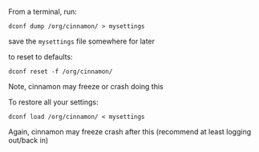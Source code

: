 From a terminal, run:

`dconf dump /org/cinnamon/ > mysettings`

save the `mysettings` file somewhere for later

to reset to defaults:

`dconf reset -f /org/cinnamon/`

Note, cinnamon may freeze or crash doing this

To restore all your settings:

`dconf load /org/cinnamon/ < mysettings`

Again, cinnamon may freeze crash after this (recommend at least logging out/back in)<Paste>
